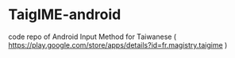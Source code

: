 TaigIME-android
===============

code repo of Android Input Method for Taiwanese ( https://play.google.com/store/apps/details?id=fr.magistry.taigime )
